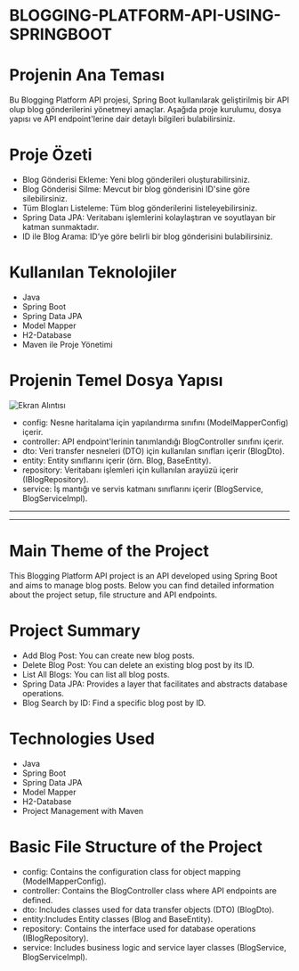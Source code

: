 # BLOGGING-PLATFORM-API-USING-SPRINGBOOT
# Projenin Ana Teması
Bu Blogging Platform API projesi, Spring Boot kullanılarak geliştirilmiş bir API olup blog gönderilerini yönetmeyi amaçlar. Aşağıda proje kurulumu, dosya yapısı ve API endpoint'lerine dair detaylı bilgileri bulabilirsiniz.
# Proje Özeti
<ul>
<li>Blog Gönderisi Ekleme: Yeni blog gönderileri oluşturabilirsiniz.</li>
<li>Blog Gönderisi Silme: Mevcut bir blog gönderisini ID'sine göre silebilirsiniz.</li>
<li>Tüm Blogları Listeleme: Tüm blog gönderilerini listeleyebilirsiniz.</li>
<li>Spring Data JPA: Veritabanı işlemlerini kolaylaştıran ve soyutlayan bir katman sunmaktadır.</li>
<li>ID ile Blog Arama: ID’ye göre belirli bir blog gönderisini bulabilirsiniz.</li>
</ul>

# Kullanılan Teknolojiler
<ul>
  <li>Java</li>
  <li>Spring Boot</li>
  <li>Spring Data JPA</li>
  <li>Model Mapper</li>
  <li>H2-Database</li>
  <li>Maven ile Proje Yönetimi</li>
</ul>

# Projenin Temel Dosya Yapısı
![Ekran Alıntısı](https://github.com/user-attachments/assets/780fdedd-3bd0-4a9e-9234-a4f8c48f5005)
<ul>
  <li>config: Nesne haritalama için yapılandırma sınıfını (ModelMapperConfig) içerir.</li>
  <li>controller: API endpoint'lerinin tanımlandığı BlogController sınıfını içerir.</li>
  <li>dto: Veri transfer nesneleri (DTO) için kullanılan sınıfları içerir (BlogDto).</li>
  <li>entity: Entity sınıflarını içerir (örn. Blog, BaseEntity).</li>
  <li>repository: Veritabanı işlemleri için kullanılan arayüzü içerir (IBlogRepository).</li>
  <li>service: İş mantığı ve servis katmanı sınıflarını içerir (BlogService, BlogServiceImpl).</li>
</ul>

----
----
# Main Theme of the Project
This Blogging Platform API project is an API developed using Spring Boot and aims to manage blog posts. Below you can find detailed information about the project setup, file structure and API endpoints.
# Project Summary
<ul>
<li>Add Blog Post: You can create new blog posts.</li>
<li>Delete Blog Post: You can delete an existing blog post by its ID.</li>
<li>List All Blogs: You can list all blog posts.</li>
<li>Spring Data JPA: Provides a layer that facilitates and abstracts database operations.</li>
<li>Blog Search by ID: Find a specific blog post by ID.</li>
</ul>

# Technologies Used
<ul>
  <li>Java</li>
  <li>Spring Boot</li>
  <li>Spring Data JPA</li>
  <li>Model Mapper</li>
  <li>H2-Database</li>
  <li>Project Management with Maven</li>
</ul>

# Basic File Structure of the Project
<ul>
  <li>config: Contains the configuration class for object mapping (ModelMapperConfig).</li>
  <li>controller: Contains the BlogController class where API endpoints are defined.</li>
  <li>dto: Includes classes used for data transfer objects (DTO) (BlogDto).</li>
  <li>entity:Includes Entity classes (Blog and BaseEntity).</li>
  <li>repository: Contains the interface used for database operations (IBlogRepository).</li>
  <li>service: Includes business logic and service layer classes (BlogService, BlogServiceImpl).</li>
</ul>

